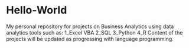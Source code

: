 # Hello-World

My personal repository for projects on Business Analytics using data analytics tools such as:
1_Excel VBA
2_SQL
3_Python
4_R
Content of the projects will be updated as progressing with language programming.
